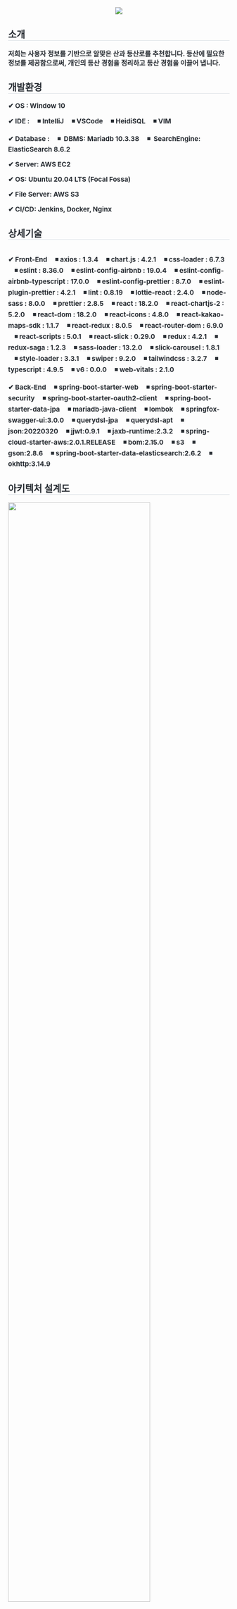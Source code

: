 <div align= "center">
    <img src="https://capsule-render.vercel.app/api?type=waving&color=0:ffda4f,100:fffb06&height=240&text=산너머&animation=&fontColor=644507&fontSize=90" />
    </div>
    <div style="text-align: left;"> 
    <h2 style="border-bottom: 1px solid #d8dee4; color: #282d33;">  소개</h2>  
    <div style="font-weight: 700; font-size: 15px; text-align: left; color: #282d33;"> 저희는 사용자 정보를 기반으로 알맞은 산과 등산로를 추천합니다.
등산에 필요한 정보를 제공함으로써, 개인의 등산 경험을 정리하고 등산 경험을 이끌어 냅니다. </div> 
    </div>
    <div style="text-align: left;"> 
    <h2 style="border-bottom: 1px solid #d8dee4; color: #282d33;"> 개발환경</h2>  
    <div style="font-weight: 700; font-size: 15px; text-align: left; color: #282d33;"> 
✔ OS : Window 10

✔ IDE :
&nbsp;&nbsp;&nbsp;&nbsp;◾ IntelliJ
&nbsp;&nbsp;&nbsp;&nbsp;◾ VSCode
&nbsp;&nbsp;&nbsp;&nbsp;◾ HeidiSQL
&nbsp;&nbsp;&nbsp;&nbsp;◾ VIM

✔ Database :
&nbsp;&nbsp;&nbsp;&nbsp;◾  DBMS: Mariadb 10.3.38
&nbsp;&nbsp;&nbsp;&nbsp;◾  SearchEngine: ElasticSearch 8.6.2

✔ Server: AWS EC2

✔ OS: Ubuntu 20.04 LTS (Focal Fossa)

✔ File Server: AWS S3

✔ CI/CD: Jenkins, Docker, Nginx</div> 
    </div>
    <div style="text-align: left;"> 
    <h2 style="border-bottom: 1px solid #d8dee4; color: #282d33;">상세기술</h2>  
    <div style="font-weight: 700; font-size: 15px; text-align: left; color: #282d33;">✔ Front-End
&nbsp;&nbsp;&nbsp;&nbsp;◾ axios : 1.3.4
&nbsp;&nbsp;&nbsp;&nbsp;◾ chart.js : 4.2.1
&nbsp;&nbsp;&nbsp;&nbsp;◾ css-loader : 6.7.3
&nbsp;&nbsp;&nbsp;&nbsp;◾ eslint : 8.36.0
&nbsp;&nbsp;&nbsp;&nbsp;◾ eslint-config-airbnb : 19.0.4
&nbsp;&nbsp;&nbsp;&nbsp;◾ eslint-config-airbnb-typescript : 17.0.0
&nbsp;&nbsp;&nbsp;&nbsp;◾ eslint-config-prettier : 8.7.0
&nbsp;&nbsp;&nbsp;&nbsp;◾ eslint-plugin-prettier : 4.2.1
&nbsp;&nbsp;&nbsp;&nbsp;◾ lint : 0.8.19
&nbsp;&nbsp;&nbsp;&nbsp;◾ lottie-react : 2.4.0
&nbsp;&nbsp;&nbsp;&nbsp;◾ node-sass : 8.0.0
&nbsp;&nbsp;&nbsp;&nbsp;◾ prettier : 2.8.5
&nbsp;&nbsp;&nbsp;&nbsp;◾ react : 18.2.0
&nbsp;&nbsp;&nbsp;&nbsp;◾ react-chartjs-2 : 5.2.0
&nbsp;&nbsp;&nbsp;&nbsp;◾ react-dom : 18.2.0
&nbsp;&nbsp;&nbsp;&nbsp;◾ react-icons : 4.8.0
&nbsp;&nbsp;&nbsp;&nbsp;◾ react-kakao-maps-sdk : 1.1.7
&nbsp;&nbsp;&nbsp;&nbsp;◾ react-redux : 8.0.5
&nbsp;&nbsp;&nbsp;&nbsp;◾ react-router-dom : 6.9.0
&nbsp;&nbsp;&nbsp;&nbsp;◾ react-scripts : 5.0.1
&nbsp;&nbsp;&nbsp;&nbsp;◾ react-slick : 0.29.0
&nbsp;&nbsp;&nbsp;&nbsp;◾ redux : 4.2.1
&nbsp;&nbsp;&nbsp;&nbsp;◾ redux-saga : 1.2.3
&nbsp;&nbsp;&nbsp;&nbsp;◾ sass-loader : 13.2.0
&nbsp;&nbsp;&nbsp;&nbsp;◾ slick-carousel : 1.8.1
&nbsp;&nbsp;&nbsp;&nbsp;◾ style-loader : 3.3.1
&nbsp;&nbsp;&nbsp;&nbsp;◾ swiper : 9.2.0
&nbsp;&nbsp;&nbsp;&nbsp;◾ tailwindcss : 3.2.7
&nbsp;&nbsp;&nbsp;&nbsp;◾ typescript : 4.9.5
&nbsp;&nbsp;&nbsp;&nbsp;◾ v6 : 0.0.0
&nbsp;&nbsp;&nbsp;&nbsp;◾ web-vitals : 2.1.0 

✔ Back-End
&nbsp;&nbsp;&nbsp;&nbsp;◾ spring-boot-starter-web
&nbsp;&nbsp;&nbsp;&nbsp;◾ spring-boot-starter-security
&nbsp;&nbsp;&nbsp;&nbsp;◾ spring-boot-starter-oauth2-client
&nbsp;&nbsp;&nbsp;&nbsp;◾ spring-boot-starter-data-jpa
&nbsp;&nbsp;&nbsp;&nbsp;◾ mariadb-java-client
&nbsp;&nbsp;&nbsp;&nbsp;◾ lombok
&nbsp;&nbsp;&nbsp;&nbsp;◾ springfox-swagger-ui:3.0.0
&nbsp;&nbsp;&nbsp;&nbsp;◾ querydsl-jpa
&nbsp;&nbsp;&nbsp;&nbsp;◾ querydsl-apt
&nbsp;&nbsp;&nbsp;&nbsp;◾ json:20220320
&nbsp;&nbsp;&nbsp;&nbsp;◾ jjwt:0.9.1
&nbsp;&nbsp;&nbsp;&nbsp;◾ jaxb-runtime:2.3.2
&nbsp;&nbsp;&nbsp;&nbsp;◾ spring-cloud-starter-aws:2.0.1.RELEASE
&nbsp;&nbsp;&nbsp;&nbsp;◾ bom:2.15.0
&nbsp;&nbsp;&nbsp;&nbsp;◾ s3
&nbsp;&nbsp;&nbsp;&nbsp;◾ gson:2.8.6
&nbsp;&nbsp;&nbsp;&nbsp;◾ spring-boot-starter-data-elasticsearch:2.6.2
&nbsp;&nbsp;&nbsp;&nbsp;◾ okhttp:3.14.9</div> 
    </div>
<div style="text-align: left;"> 
    <h2 style="border-bottom: 1px solid #d8dee4; color: #282d33;">아키텍처 설계도</h2>  
    <div style="font-weight: 700; font-size: 15px; text-align: left; color: #282d33;"> <img src="./img/Service_Architecture.png" style="width:80%"></div> 
    </div>
    </div>
    <div style="text-align: left;"> 
    <h2 style="border-bottom: 1px solid #d8dee4; color: #282d33;">ERD</h2>  
    <div style="font-weight: 700; font-size: 15px; text-align: left; color: #282d33;"> <img src="./img/erd.png" style="width:80%"></div> 
    </div>
    <div style="text-align: left;"> 
    <h2 style="border-bottom: 0.5px solid #d8dee4; color: #282d33;">추천 알고리즘 </h2>  
    <div style="font-weight: 700; font-size: 15px; text-align: left; color: #282d33;"> 
    1.컨텐츠 기반 필터링 : <br/>
    2.협업 필터링 알고리즘 : <br/>
    </div> 
    </div>
    <div style="text-align: left;"> 
    <h2 style="border-bottom: 0.5px solid #d8dee4; color: #282d33;">프로젝트 구조 </h2>  
    <div style="font-weight: 700; font-size: 15px; text-align: left; color: #282d33;"> 
    백엔드 파일 구조
    
    |   .gitignore
    |   build.gradle
    |   Dockerfile
    |   gradlew
    |   gradlew.bat
    |   settings.gradle
    |
    +---gradle
    |   \---wrapper
    |           gradle-wrapper.jar
    |           gradle-wrapper.properties
    |
    \---src
        +---main
        |   +---java
        |   |   \---com
        |   |       \---hikers
        |   |           \---sanneomeo
        |   |               |   SanneomeoApplication.java
        |   |               |
        |   |               +---config
        |   |               |       Constants.java
        |   |               |       ElasticSearchConfig.java
        |   |               |       QueryDslConfig.java
        |   |               |       SecurityConfig.java
        |   |               |       SwaagerConfig.java
        |   |               |       WebConfig.java
        |   |               |       Workaround.java
        |   |               |       YmlConfig.java
        |   |               |
        |   |               +---controller
        |   |               |       MainController.java
        |   |               |       MountainController.java
        |   |               |       SpotController.java
        |   |               |       TrailController.java
        |   |               |       UserController.java
        |   |               |
        |   |               +---domain
        |   |               |       Course.java
        |   |               |       CourseTrails.java
        |   |               |       Credentials.java
        |   |               |       Keep.java
        |   |               |       Mountain.java
        |   |               |       MountainDocument.java
        |   |               |       MountainSpot.java
        |   |               |       RecordPhoto.java
        |   |               |       Review.java
        |   |               |       Trail.java
        |   |               |       TrailPath.java
        |   |               |       User.java
        |   |               |
        |   |               +---dto
        |   |               |   +---request
        |   |               |   |       KeepTrailRequestDto.java
        |   |               |   |       NavigationRequestDto.java
        |   |               |   |       UpdateUserSurveyRequestDto.java
        |   |               |   |       UploadImagesRequestDto.java
        |   |               |   |       WriteReviewRequestDto.java
        |   |               |   |
        |   |               |   \---response
        |   |               |           BaseResponseDto.java
        |   |               |           ChallengeResponseDto.java
        |   |               |           GetTrailLikeResponseDto.java
        |   |               |           GetUserPhotosByDateResponseDto.java
        |   |               |           GetUsersPhotoMyMountainResponseDto.java
        |   |               |           GetUserSurveyResponseDto.java
        |   |               |           LocationResponseDto.java
        |   |               |           MountainDetailResponseDto.java
        |   |               |           MountainPosResponseDto.java
        |   |               |           MountainSearchResponseDto.java
        |   |               |           MountainSimpleInfoResponseDto.java
        |   |               |           NearMountainResponseDto.java
        |   |               |           NearTrailResponseDto.java
        |   |               |           PathResponseDto.java
        |   |               |           PhotoResponseDto.java
        |   |               |           RecommendCourseDto.java
        |   |               |           RecommendResultResponseDto.java
        |   |               |           ReviewResponseDto.java
        |   |               |           SpotResponseDto.java
        |   |               |           TrailDetailResponseDto.java
        |   |               |           TrailListResponseDto.java
        |   |               |           WeatherResponseDto.java
        |   |               |
        |   |               +---exception
        |   |               |       BaseException.java
        |   |               |       BaseResponseStatus.java
        |   |               |       BasicExceptionHandler.java
        |   |               |       OAuth2LoginException.java
        |   |               |
        |   |               +---repository
        |   |               |       CourseRepository.java
        |   |               |       CourseRepositoryCustom.java
        |   |               |       CourseRepositoryImpl.java
        |   |               |       KeepRepository.java
        |   |               |       KeepRepositoryCustom.java
        |   |               |       KeepRepositoryImpl.java
        |   |               |       MountainDocumentRepository.java
        |   |               |       MountainRepository.java
        |   |               |       MountainRepositoryCustom.java
        |   |               |       MountainRepositoryImpl.java
        |   |               |       MountainSpotRepository.java
        |   |               |       MountainSpotRepositoryCustom.java
        |   |               |       MountainSpotRepositoryImpl.java
        |   |               |       RecordPhotoRepository.java
        |   |               |       RecordPhotoRepositoryCustom.java
        |   |               |       RecordPhotoRepositoryImpl.java
        |   |               |       ReviewRepository.java
        |   |               |       ReviewRepositoryCustom.java
        |   |               |       ReviewRepositoryImpl.java
        |   |               |       TrailPathRepository.java
        |   |               |       TrailPathRepositoryCustom.java
        |   |               |       TrailPathRepositoryImpl.java
        |   |               |       TrailRepository.java
        |   |               |       TrailRepositoryCustom.java
        |   |               |       TrailRepositoryImpl.java
        |   |               |       UserRepository.java
        |   |               |       UserRepositoryCustom.java
        |   |               |       UserRepositoryImpl.java
        |   |               |
        |   |               +---security
        |   |               |   |   CustomAuthenticatedUser.java
        |   |               |   |   CustomAuthenticationEntryPoint.java
        |   |               |   |   security.java
        |   |               |   |
        |   |               |   +---jwt
        |   |               |   |       JwtTokenFilter.java
        |   |               |   |       JwtTokenInfo.java
        |   |               |   |       JwtTokenProvider.java
        |   |               |   |       JwtTokenService.java
        |   |               |   |
        |   |               |   \---oauth2
        |   |               |           CustomOAuth2CookieAuthorizationRequestRepository.java
        |   |               |           CustomOAuth2Provider.java
        |   |               |           CustomOAuth2User.java
        |   |               |           CustomOAuth2UserFailureHandler.java
        |   |               |           CustomOAuth2UserService.java
        |   |               |           CustomOAuth2UserSuccessHandler.java
        |   |               |
        |   |               +---service
        |   |               |       CourseService.java
        |   |               |       CourseServiceImpl.java
        |   |               |       MainService.java
        |   |               |       MainServiceImpl.java
        |   |               |       MountainService.java
        |   |               |       MountainServiceImpl.java
        |   |               |       PhotoService.java
        |   |               |       PhotoServiceImpl.java
        |   |               |       S3UploadService.java
        |   |               |       SpotService.java
        |   |               |       SpotServiceImpl.java
        |   |               |       TrailService.java
        |   |               |       TrailServiceImpl.java
        |   |               |       UserService.java
        |   |               |       UserServiceImpl.java
        |   |               |
        |   |               \---utils
        |   |                       CookieUtils.java
        |   |                       JsonUtils.java
        |   |                       JwtTokenUtils.java
        |   |
        |   \---resources
        |           .keepgit
        |           DML_DATA.sql
        |
        \---test
            \---java
                \---com
                    \---hikers
                        \---sanneomeo
                                SanneomeoApplicationTests.java
    
프론트엔드 파일 구조

    |   .eslintrc.js
    |   .gitignore
    |   .prettierrc
    |   craco.config.js
    |   Dockerfile
    |   package-lock.json
    |   package.json
    |   README.md
    |   tailwind.config.js
    |   tsconfig.json
    |   tsconfig.paths.json
    |   yarn.lock
    |
    +---public
    |       favicon.ico
    |       index.html
    |       logo192.png
    |       logo512.png
    |       manifest.json
    |       robots.txt
    |
    \---src
        |   App.test.tsx
        |   App.tsx
        |   AppRouter.tsx
        |   index.tsx
        |   logo.svg
        |   react-app-env.d.ts
        |   reportWebVitals.ts
        |   setupTests.ts
        |
        +---app
        |       hooks.ts
        |       store.ts
        |
        +---assets
        |   +---fonts
        |   |       fonts.scss
        |   |       Pretendard-Black.woff2
        |   |       Pretendard-Bold.woff2
        |   |       Pretendard-ExtraBold.woff2
        |   |       Pretendard-ExtraLight.woff2
        |   |       Pretendard-Light.woff2
        |   |       Pretendard-Medium.woff2
        |   |       Pretendard-Regular.woff2
        |   |       Pretendard-SemiBold.woff2
        |   |       Pretendard-Thin.woff2
        |   |
        |   +---images
        |   |       Chungcheongbuk_do.svg
        |   |       Chungcheongnam_do.svg
        |   |       clearsky.png
        |   |       cloudysky.png
        |   |       dot.png
        |   |       Gangwon_do.svg
        |   |       google-logo.png
        |   |       Gyeonggi_do.svg
        |   |       Gyeongsangbuk_do.svg
        |   |       Gyeongsangnam_do.svg
        |   |       headermountain.jpeg
        |   |       Incheon.svg
        |   |       Jeju_do.svg
        |   |       Jeollabuk_do.svg
        |   |       Jeollanam_do.svg
        |   |       kakao-logo.png
        |   |       like_selected.png
        |   |       like_unselected.png
        |   |       littlecloudysky.png
        |   |       littlerainysky.png
        |   |       littlerainysnowysky.png
        |   |       littlesnowysky.png
        |   |       lottie_mountain.json
        |   |       map-marker.png
        |   |       mountain_selected.png
        |   |       mountain_unselected.png
        |   |       naver-logo.png
        |   |       over10.png
        |   |       parking.png
        |   |       question_broad.png
        |   |       question_challenge.png
        |   |       question_healing.png
        |   |       question_high.png
        |   |       question_low.png
        |   |       question_mid.png
        |   |       question_narrow.png
        |   |       rainysky.png
        |   |       rainysnowysky.png
        |   |       ramgi_camera.png
        |   |       ramgi_flag.png
        |   |       route.png
        |   |       Seoul.svg
        |   |       snowysky.png
        |   |       star_empty.png
        |   |       star_full.png
        |   |       stretching.png
        |   |       target.png
        |   |       temp_logo.png
        |   |       trash_can.png
        |   |       under10.png
        |   |       under3.png
        |   |       under5.png
        |   |       under7.png
        |   |       waterdrop.png
        |   |       wc.png
        |   |
        |   \---lottie
        |           logoAnimation.json
        |           mainAnimation.json
        |           squirrel.json
        |
        +---components
        |   +---common
        |   |       Balloon.tsx
        |   |       Card.tsx
        |   |       Header.tsx
        |   |       MapContainerDetail.tsx
        |   |       MapContainerMain.tsx
        |   |       MapTrailDetail.tsx
        |   |       Navbar.tsx
        |   |       RecomLikeTrail.tsx
        |   |
        |   +---main
        |   |       MascottMain.tsx
        |   |       MountainItems.tsx
        |   |       MountainItemsButton.tsx
        |   |       Searchbar.tsx
        |   |       WeatherForecast.tsx
        |   |
        |   +---mountain
        |   |       ReviewItems.tsx
        |   |
        |   +---trail
        |   |       TrailItems.tsx
        |   |       TrailMap.tsx
        |   |
        |   \---user
        |           ChallengeBox.tsx
        |           ChallengeItems.tsx
        |           MypageBox.tsx
        |           PhotoItems.tsx
        |           PhotoModal.tsx
        |
        +---features
        |   |   port.ts
        |   |
        |   +---commonSlice
        |   |       navSlice.ts
        |   |
        |   +---mountain
        |   |       mountainSlice.ts
        |   |       reviewSlice.ts
        |   |       searchMountainSlice.ts
        |   |       seasonMountainSlice.ts
        |   |
        |   +---trail
        |   |       positionTrailSlice.ts
        |   |       routingTrailSlice.ts
        |   |       selectedTrailSlice.ts
        |   |       spotSlice.ts
        |   |       trailKeepSlice.ts
        |   |       trailListSlice.ts
        |   |       trailSlice.ts
        |   |
        |   \---user
        |           userChallengeSlice.ts
        |           userSlice.ts
        |           userTrailLikeSlice.ts
        |
        +---pages
        |   +---main
        |   |       MainPage.tsx
        |   |
        |   +---mountain
        |   |       MountainDetail.tsx
        |   |       MountainTrail.tsx
        |   |       UploadPhoto.tsx
        |   |
        |   +---recommend
        |   |       RecomQuestion.tsx
        |   |       RecomResult.tsx
        |   |
        |   \---user
        |           UserChallenge.tsx
        |           UserLogin.tsx
        |           UserLoginTokenSave.tsx
        |           UserMypage.tsx
        |           UserWishlist.tsx
        |
        +---scss
        |   |   main.scss
        |   |
        |   +---abstracts
        |   |       _responsive.scss
        |   |       _variables.scss
        |   |
        |   +---base
        |   |       _animation.scss
        |   |       _base.scss
        |   |
        |   +---components
        |   |       _balloon.scss
        |   |       _card.scss
        |   |       _challengebox.scss
        |   |       _challengeitems.scss
        |   |       _dropdown.scss
        |   |       _img.scss
        |   |       _mountainitems.scss
        |   |       _mountainitemsbutton.scss
        |   |       _photomodal.scss
        |   |       _recomLikeTrail.scss
        |   |       _reviewItems.scss
        |   |       _searchbar.scss
        |   |       _toast.scss
        |   |       _trailItems.scss
        |   |       _weatherforecast.scss
        |   |
        |   +---layout
        |   |       _grid.scss
        |   |       _headers.scss
        |   |       _navbar.scss
        |   |
        |   +---pages
        |   |       _main-page.scss
        |   |       _mountain-detail.scss
        |   |       _mountain-trail.scss
        |   |       _recom-question.scss
        |   |       _recom-result.scss
        |   |       _upload-photo.scss
        |   |       _user-challenge.scss
        |   |       _user-login.scss
        |   |       _user-mypage.scss
        |   |       _user-wishlist.scss
        |   |
        |   +---themes
        |   |       _dark-theme.scss
        |   |       _theme.scss
        |   |
        |   \---vendors
        |           _bootstrap.scss
        |
        \---utils
                geoLocation.ts   
</div> 
    </div>
    <div style="text-align: left;"> 
    <h2 style="border-bottom: 0.5px solid #d8dee4; color: #282d33;">파생 데이터 추출</h2>  
    <div style="font-weight: 700; font-size: 15px; text-align: left; color: #282d33;"> 
    1.등산로 데이터를 등산 코스 데이터로 정제
        &nbsp;&nbsp;갈림길마다 등산로가 존재하기 때문에, 시작점에서 정상까지의 등산로를 연결하여 등산코스를 만들어줄 필요가 있습니다.<br/>
        &nbsp;&nbsp;&nbsp;&nbsp; - 등산로를 시작점부터 선택하여 하나의 코스를 만듭니다. 그것을 SQL문으로 뽑아서 저장하였습니다.<br/>
        <img src="./img/GIF.gif" style="width:80%"><br/>
    2.고도데이터 뽑기
        &nbsp;&nbsp; - 국토지리정보원의 tiff파일 형태라서 분석하고 좌표계를 위도 경도로 변환하여 고도 데이터를 뽑았습니다.<br/>
        <img src="./img/Altitude.png" style="width:80%"><br/>
    3.산 테이블에 주소 데이터 주입, 산 이미지 저장 및 url 데이터 주입 <br/>
        &nbsp;&nbsp; - Step1: 산림청 데이터에서 산 코드와 이름, 주소 가져오기<br/>
        &nbsp;&nbsp; - Step2: 해당 산의 등산로 spot 중 ‘정상’으로 되어있는 값이 있다면, 해당 spot의 위도와 고도를 저장<br/>
        &nbsp;&nbsp; - Step3: 정상이 없는 경우에는 해당 산의 등산로 path 중 가장 고도가 높은 지점의 위도와 경도를 저장<br/>
        &nbsp;&nbsp; - Step4: 위도와 경도를 기반으로 다시 주소 가져오기<br/>
        &nbsp;&nbsp; - Step5: 산 설명 가져오기<br/>
        &nbsp;&nbsp; - Step6: 산 이미지 가져오기<br/>
        <img src="./img/top.png" style="width:80%"><br/>
    </div> 
    </div>
    <hr style="height: 1px;"/>
    <div style="text-align: left;">
    <h2 style="border-bottom: 1px solid #d8dee4; color: #282d33;"> 🛠️ Tech Stacks </h2> <br> 
    <div style="margin:0 15px 15px 0;display:flex;flex-wrap:wrap;align-items:flex-start; text-align: left;"> <img src="https://img.shields.io/badge/Amazon S3-569A31?style=for-the-badge&logo=Amazon S3&logoColor=white">
          <img src="https://img.shields.io/badge/Amazon AWS-232F3E?style=for-the-badge&logo=Amazon AWS&logoColor=white">
          <img src="https://img.shields.io/badge/Docker-2496ED?style=for-the-badge&logo=Docker&logoColor=white">
          <img src="https://img.shields.io/badge/Elasticsearch-005571?style=for-the-badge&logo=Elasticsearch&logoColor=white">
          <img src="https://img.shields.io/badge/Eslint-4B32C3?style=for-the-badge&logo=Eslint&logoColor=white">
          <img src="https://img.shields.io/badge/Figma-F24E1E?style=for-the-badge&logo=Figma&logoColor=white">
          <img src="https://img.shields.io/badge/Flask-000000?style=for-the-badge&logo=Flask&logoColor=white">
          <img src="https://img.shields.io/badge/Git-F05032?style=for-the-badge&logo=Git&logoColor=white">
          <img src="https://img.shields.io/badge/Java-007396?style=for-the-badge&logo=Java&logoColor=white">
          <img src="https://img.shields.io/badge/Javascript-F7DF1E?style=for-the-badge&logo=Javascript&logoColor=white">
          <img src="https://img.shields.io/badge/Jenkins-D24939?style=for-the-badge&logo=Jenkins&logoColor=white">
          <img src="https://img.shields.io/badge/MariaDB-003545?style=for-the-badge&logo=MariaDB&logoColor=white">
          <img src="https://img.shields.io/badge/Node.js-339933?style=for-the-badge&logo=Node.js&logoColor=white">
          <img src="https://img.shields.io/badge/Notion-000000?style=for-the-badge&logo=Notion&logoColor=white">
          <img src="https://img.shields.io/badge/Python-3776AB?style=for-the-badge&logo=Python&logoColor=white">
          <img src="https://img.shields.io/badge/React-61DAFB?style=for-the-badge&logo=React&logoColor=white">
          <img src="https://img.shields.io/badge/Sass-CC6699?style=for-the-badge&logo=Sass&logoColor=white">
          <img src="https://img.shields.io/badge/Spring Boot-6DB33F?style=for-the-badge&logo=Spring Boot&logoColor=white">
          <img src="https://img.shields.io/badge/Spring-6DB33F?style=for-the-badge&logo=Spring&logoColor=white">
          </div>
    </div>
    